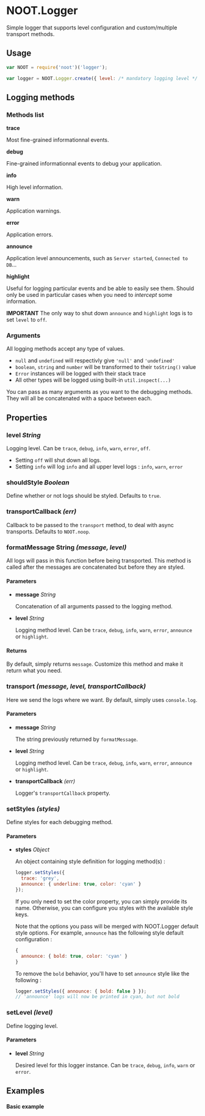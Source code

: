 # NOOT.Logger

Simple logger that supports level configuration and custom/multiple transport methods.


## Usage
```javascript
var NOOT = require('noot')('logger');

var logger = NOOT.Logger.create({ level: /* mandatory logging level */ });
```


## Logging methods
### Methods list
**trace**

Most fine-grained informationnal events.

**debug**

Fine-grained informationnal events to debug your application.

**info**

High level information.

**warn**

Application warnings.

**error**

Application errors.

**announce**

Application level announcements, such as `Server started`, `Connected to DB`...

**highlight** 

Useful for logging particular events and be able to easily see them. Should only be used in particular cases when you need to *intercept* some information.


**IMPORTANT** The only way to shut down `announce` and `highlight` logs is to set `level` to `off`.

### Arguments
All logging methods accept any type of values.

- `null` and `undefined` will respectivly give `'null'` and `'undefined'`
- `boolean`, `string` and `number` will be transformed to their `toString()` value
- `Error` instances will be logged with their stack trace
- All other types will be logged using built-in `util.inspect(...)`

You can pass as many arguments as you want to the debugging methods. They will all be concatenated with a space between each.


## Properties

### **level** *String*

Logging level. Can be `trace`, `debug`, `info`, `warn`, `error`, `off`.

- Setting `off` will shut down all logs.
- Setting `info` will log `info` and all upper level logs : `info`, `warn`, `error`


### **shouldStyle** *Boolean*

Define whether or not logs should be styled. Defaults to `true`.

### **transportCallback** *(err)*

Callback to be passed to the `transport` method, to deal with async transports. Defaults to `NOOT.noop`.

### **formatMessage** String *(message, level)*
All logs will pass in this function before being transported. This method is called after the messages are concatenated but before they are styled.

#### Parameters
- **message** *String*

	Concatenation of all arguments passed to the logging method.

- **level** *String*

	Logging method level. Can be `trace`, `debug`, `info`, `warn`, `error`, `announce` or `highlight`.
    
#### Returns

By default, simply returns `message`. Customize this method and make it return what you need.


### **transport** *(message, level, transportCallback)*

Here we send the logs where we want. By default, simply uses `console.log`.

#### Parameters
- **message** *String*

	The string previously returned by `formatMessage`.
    
- **level** *String*

	Logging method level. Can be `trace`, `debug`, `info`, `warn`, `error`, `announce` or `highlight`.
    
- **transportCallback** *(err)*

	Logger's `transportCallback` property.
    
### **setStyles** *(styles)*

Define styles for each debugging method.

#### Parameters
- **styles** *Object*

	An object containing style definition for logging method(s) :
    ```javascript
    logger.setStyles({
      trace: 'grey',
      announce: { underline: true, color: 'cyan' }
    });
    ```
    
    If you only need to set the color property, you can simply provide its name. Otherwise, you can configure you styles with the available style keys.
    
    Note that the options you pass will be merged with NOOT.Logger default style options. For example, `announce` has the following style default configuration :
    ```javascript
    {
      announce: { bold: true, color: 'cyan' }
    }
    ```
    
    To remove the `bold` behavior, you'll have to set `announce` style like the following :
    ```javascript
    logger.setStyles({ announce: { bold: false } });
    // 'announce' logs will now be printed in cyan, but not bold    
    ```
    
    
### **setLevel** *(level)*

Define logging level.

#### Parameters
- **level** *String*

	Desired level for this logger instance. Can be `trace`, `debug`, `info`, `warn` or `error`.


## Examples

#### Basic example